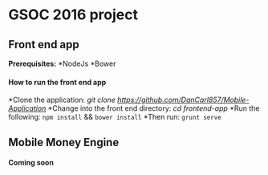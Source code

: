# GSOC 2016 project

## Front end app

**Prerequisites:**
*NodeJs
*Bower

#### How to run the front end app
*Clone the application: *git clone https://github.com/DanCarl857/Mobile-Application*
*Change into the front end directory: *cd frontend-app*
*Run the following: `npm install` && `bower install`
*Then run: `grunt serve`

## Mobile Money Engine

#### Coming soon
